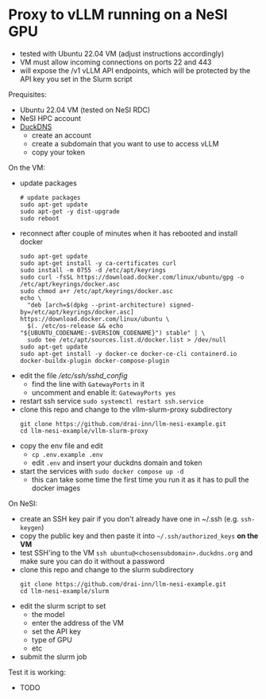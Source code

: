 # Proxy to vLLM running on a NeSI GPU

- tested with Ubuntu 22.04 VM (adjust instructions accordingly)
- VM must allow incoming connections on ports 22 and 443
- will expose the /v1 vLLM API endpoints, which will be protected by the API key you set in the Slurm script


Prequisites:

- Ubuntu 22.04 VM (tested on NeSI RDC)
- NeSI HPC account
- [DuckDNS](https://www.duckdns.org/)
  - create an account
  - create a subdomain that you want to use to access vLLM
  - copy your token

On the VM:

- update packages
  ```
  # update packages
  sudo apt-get update
  sudo apt-get -y dist-upgrade
  sudo reboot
  ```
- reconnect after couple of minutes when it has rebooted and install docker
  ```
  sudo apt-get update
  sudo apt-get install -y ca-certificates curl
  sudo install -m 0755 -d /etc/apt/keyrings
  sudo curl -fsSL https://download.docker.com/linux/ubuntu/gpg -o /etc/apt/keyrings/docker.asc
  sudo chmod a+r /etc/apt/keyrings/docker.asc
  echo \
    "deb [arch=$(dpkg --print-architecture) signed-by=/etc/apt/keyrings/docker.asc] https://download.docker.com/linux/ubuntu \
    $(. /etc/os-release && echo "${UBUNTU_CODENAME:-$VERSION_CODENAME}") stable" | \
    sudo tee /etc/apt/sources.list.d/docker.list > /dev/null
  sudo apt-get update
  sudo apt-get install -y docker-ce docker-ce-cli containerd.io docker-buildx-plugin docker-compose-plugin
  ```
- edit the file */etc/ssh/sshd_config*
  - find the line with `GatewayPorts` in it
  - uncomment and enable it: `GatewayPorts yes`
- restart ssh service
  `sudo systemctl restart ssh.service`
- clone this repo and change to the vllm-slurm-proxy subdirectory
  ```
  git clone https://github.com/drai-inn/llm-nesi-example.git
  cd llm-nesi-example/vllm-slurm-proxy
  ```
- copy the env file and edit
  - `cp .env.example .env`
  - edit `.env` and insert your duckdns domain and token
- start the services with `sudo docker compose up -d`
  - this can take some time the first time you run it as it has to pull the docker images

On NeSI:

- create an SSH key pair if you don't already have one in ~/.ssh (e.g. `ssh-keygen`)
- copy the public key and then paste it into `~/.ssh/authorized_keys` **on the VM**
- test SSH'ing to the VM `ssh ubuntu@<chosensubdomain>.duckdns.org` and make sure you can do it without a password
- clone this repo and change to the slurm subdirectory
  ```
  git clone https://github.com/drai-inn/llm-nesi-example.git
  cd llm-nesi-example/slurm
  ```
- edit the slurm script to set
  - the model
  - enter the address of the VM
  - set the API key
  - type of GPU
  - etc
- submit the slurm job

Test it is working:

- TODO
